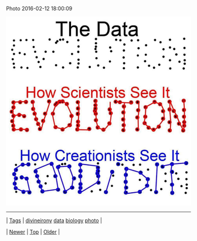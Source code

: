 <!--
title: Photo 2016-02-12 18
date: 2020-06-28T15:27:00.107Z
tags: divineirony, data, biology, photo
-->


Photo 2016-02-12 18:00:09

![](139180540444-0.jpg)

<!--BOTTOM-POST-NAVIGATION-->
---

| [Tags](tags.md) | [divineirony](tag-divineirony.md) [data](tag-data.md) [biology](tag-biology.md) [photo](tag-photo.md) |

| [Newer](139166800714.md) | [Top](index.md) | [Older](139194447449.md) |